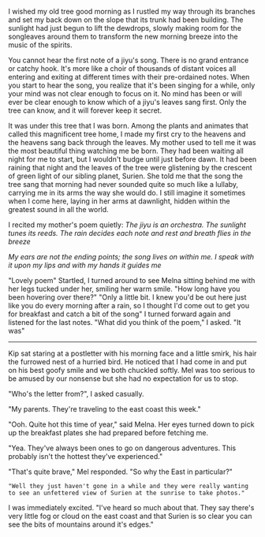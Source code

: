 I wished my old tree good morning as I rustled my way through its branches and set my back down on the slope that its trunk had been building. The sunlight had just begun to lift the dewdrops, slowly making room for the songleaves around them to transform the new morning breeze into the music of the spirits.

You cannot hear the first note of a jiyu's song. There is no grand entrance or catchy hook. It's more like a choir of thousands of distant voices all entering and exiting at different times with their pre-ordained notes. When you start to hear the song, you realize that it's been singing for a while, only your mind was not clear enough to focus on it. No mind has been or will ever be clear enough to know which of a jiyu's leaves sang first. Only the tree can know, and it will forever keep it secret.

It was under this tree that I was born. Among the plants and animates that called this magnificent tree home, I made my first cry to the heavens and the heavens sang back through the leaves. My mother used to tell me it was the most beautiful thing watching me be born. They had been waiting all night for me to start, but I wouldn't budge until just before dawn. It had been raining that night and the leaves of the tree were glistening by the crescent of green light of our sibling planet, Surien. She told me that the song the tree sang that morning had never sounded quite so much like a lullaby, carrying me in its arms the way she would do. I still imagine it sometimes when I come here, laying in her arms at dawnlight, hidden within the greatest sound in all the world.

I recited my mother's poem quietly:
  *The jiyu is an orchestra.*
  *The sunlight tunes its reeds.*
  *The rain decides each note and rest*
  *and breath flies in the breeze*

  *My ears are not the ending points;*
  *the song lives on within me.*
  *I speak with it upon my lips*
  *and with my hands it guides me*

"Lovely poem"
Startled, I turned around to see Melna sitting behind me with her legs tucked under her, smiling her warm smile.
"How long have you been hovering over there?"
"Only a little bit. I knew you'd be out here just like you do every morning after a rain, so I thought I'd come out to get you for breakfast and catch a bit of the song"
I turned forward again and listened for the last notes.
"What did you think of the poem," I asked.
"It was"



*************


Kip sat staring at a postletter with his morning face and a little smirk, his hair the furrowed nest of a hurried bird. He noticed that I had come in and put on his best goofy smile and we both chuckled softly. Mel was too serious to be amused by our nonsense but she had no expectation for us to stop.

   "Who's the letter from?", I asked casually.

   "My parents. They're traveling to the east coast this week."

   "Ooh. Quite hot this time of year," said Melna. Her eyes turned down to pick up the breakfast plates she had prepared before fetching me.

   "Yea. They've always been ones to go on dangerous adventures. This probably isn't the hottest they've experienced."

   "That's quite brave," Mel responded. "So why the East in particular?"

    "Well they just haven't gone in a while and they were really wanting to see an unfettered view of Surien at the sunrise to take photos."

   I was immediately excited. "I've heard so much about that. They say there's very little fog or cloud on the east coast and that Surien is so clear you can see the bits of mountains around it's edges."
